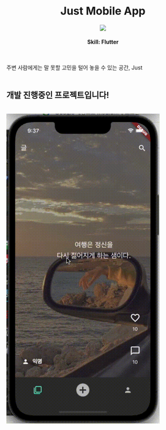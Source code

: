 <br />
<div align="center">

  <h1 align="center">Just Mobile App</h3>

  <p align="center">
    <img src="https://skillicons.dev/icons?i=flutter">
    <br />
    <br />
    <strong>Skill: Flutter	</strong>

  </p>
</div>

<br/>
<br/>
주변 사람에게는 말 못할 고민을 털어 놓을 수 있는 공간, Just
<br/>
<br/>

## 개발 진행중인 프로젝트입니다!
<br />
<img src="readme_images/ui.gif" width="400">

